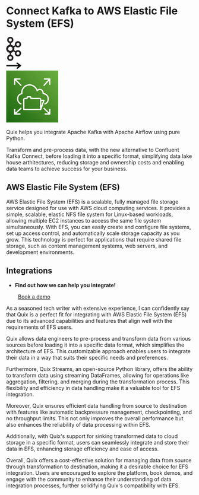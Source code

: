 # Connect Kafka to AWS Elastic File System (EFS)

<div class="connect-images cards blog-grid-card" markdown>
<div>
<img src="../images/kafka_logo.png" width="40px" />
</div>
<div>
<img src="../images/arrow.svg" width="40px" />
</div>
<div>
<img src="./images/aws-elastic-file-system-(efs-_1.jpg" />
</div>
</div>

Quix helps you integrate Apache Kafka with Apache Airflow using pure Python.

Transform and pre-process data, with the new alternative to Confluent Kafka Connect, before loading it into a specific format, simplifying data lake house arthitectures, reducing storage and ownership costs and enabling data teams to achieve success for your business.

## AWS Elastic File System (EFS)

AWS Elastic File System (EFS) is a scalable, fully managed file storage service designed for use with AWS cloud computing services. It provides a simple, scalable, elastic NFS file system for Linux-based workloads, allowing multiple EC2 instances to access the same file system simultaneously. With EFS, you can easily create and configure file systems, set up access control, and automatically scale storage capacity as you grow. This technology is perfect for applications that require shared file storage, such as content management systems, web servers, and development environments.

## Integrations

<div class="grid cards" markdown>

- __Find out how we can help you integrate!__

    <a class="md-button md-button--primary" href="https://share.hsforms.com/1iW0TmZzKQMChk0lxd_tGiw4yjw2?__hstc=175542013.2303933fbd746c0ac86d9ccbe9bc9100.1728383268831.1729603416735.1729620918855.31&__hssc=175542013.1.1729620918855&__hsfp=2132701734" target="_blank" style="margin:.5rem;">Book a demo</a>

</div>


As a seasoned tech writer with extensive experience, I can confidently say that Quix is a perfect fit for integrating with AWS Elastic File System (EFS) due to its advanced capabilities and features that align well with the requirements of EFS users.

Quix allows data engineers to pre-process and transform data from various sources before loading it into a specific data format, which simplifies the architecture of EFS. This customizable approach enables users to integrate their data in a way that suits their specific needs and preferences.

Furthermore, Quix Streams, an open-source Python library, offers the ability to transform data using streaming DataFrames, allowing for operations like aggregation, filtering, and merging during the transformation process. This flexibility and efficiency in data handling make it a valuable tool for EFS integration.

Moreover, Quix ensures efficient data handling from source to destination with features like automatic backpressure management, checkpointing, and no throughput limits. This not only improves the overall performance but also enhances the reliability of data processing within EFS.

Additionally, with Quix's support for sinking transformed data to cloud storage in a specific format, users can seamlessly integrate and store their data in EFS, enhancing storage efficiency and ease of access.

Overall, Quix offers a cost-effective solution for managing data from source through transformation to destination, making it a desirable choice for EFS integration. Users are encouraged to explore the platform, book demos, and engage with the community to enhance their understanding of data integration processes, further solidifying Quix's compatibility with EFS.

